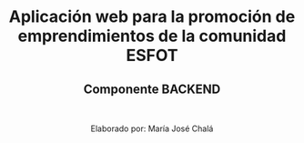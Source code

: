 <p align="center">
    <h1 align="center">Aplicación web para la promoción de emprendimientos de la comunidad ESFOT</h1>
    <h2 align="center">Componente BACKEND</h2>
    <br>
    <p align="center">Elaborado por: María José Chalá</p>
</p>



